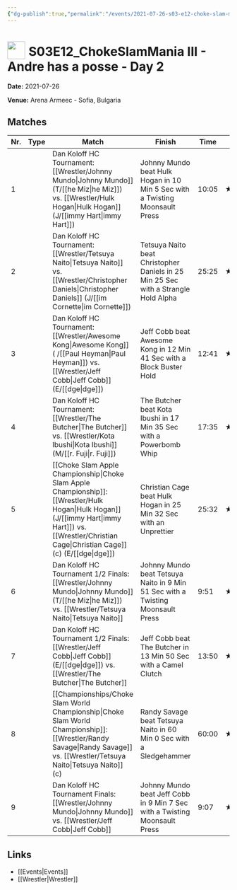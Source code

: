 ```yaml
---
{"dg-publish":true,"permalink":"/events/2021-07-26-s03-e12-choke-slam-mania-iii-andre-has-a-posse-day-2/","title":"S03E12_ChokeSlamMania III - Andre has a posse - Day 2","noteIcon":""}
---
```



# <img src="https://github.com/CptSpaulding1980/choke-slam-wrestling/releases/download/images/ChokeSlam.png" width="40" style="vertical-align:bottom; margin-right:8px;">**S03E12_ChokeSlamMania III - Andre has a posse - Day 2**

**Date:** 2021-07-26

**Venue:** Arena Armeec - Sofia, Bulgaria

## Matches

| Nr. | Type | Match | Finish | Time | Rating | Score |
|-----|------|-------|--------|------|--------|-------|
| 1 |  | Dan Koloff HC Tournament: [[Wrestler/Johnny Mundo\|Johnny Mundo]] (T/[[he Miz\|he Miz]]) vs. [[Wrestler/Hulk Hogan\|Hulk Hogan]] (J/[[immy Hart\|immy Hart]]) | Johnny Mundo beat Hulk Hogan in 10 Min 5 Sec with a Twisting Moonsault Press | 10:05 | ★★★1/2 | 77 |
| 2 |  | Dan Koloff HC Tournament: [[Wrestler/Tetsuya Naito\|Tetsuya Naito]] vs. [[Wrestler/Christopher Daniels\|Christopher Daniels]] (J/[[im Cornette\|im Cornette]]) | Tetsuya Naito beat Christopher Daniels in 25 Min 25 Sec with a Strangle Hold Alpha | 25:25 | ★★★★3/4 | 98 |
| 3 |  | Dan Koloff HC Tournament: [[Wrestler/Awesome Kong\|Awesome Kong]] ( /[[Paul Heyman\|Paul Heyman]]) vs. [[Wrestler/Jeff Cobb\|Jeff Cobb]] (E/[[dge\|dge]]) | Jeff Cobb beat Awesome Kong in 12 Min 41 Sec with a Block Buster Hold | 12:41 | ★★★1/2 | 76 |
| 4 |  | Dan Koloff HC Tournament: [[Wrestler/The Butcher\|The Butcher]] vs. [[Wrestler/Kota Ibushi\|Kota Ibushi]] (M/[[r. Fuji\|r. Fuji]]) | The Butcher beat Kota Ibushi in 17 Min 35 Sec with a Powerbomb Whip | 17:35 | ★★★★ | 87 |
| 5 |  | [[Choke Slam Apple Championship\|Choke Slam Apple Championship]]: [[Wrestler/Hulk Hogan\|Hulk Hogan]] (J/[[immy Hart\|immy Hart]]) vs. [[Wrestler/Christian Cage\|Christian Cage]] (c) (E/[[dge\|dge]]) | Christian Cage beat Hulk Hogan in 25 Min 32 Sec with an Unprettier | 25:32 | ★★★★3/4 | 98 |
| 6 |  | Dan Koloff HC Tournament 1/2 Finals: [[Wrestler/Johnny Mundo\|Johnny Mundo]] (T/[[he Miz\|he Miz]]) vs. [[Wrestler/Tetsuya Naito\|Tetsuya Naito]] | Johnny Mundo beat Tetsuya Naito in 9 Min 51 Sec with a Twisting Moonsault Press | 9:51 | ★★★1/2 | 77 |
| 7 |  | Dan Koloff HC Tournament 1/2 Finals: [[Wrestler/Jeff Cobb\|Jeff Cobb]] (E/[[dge\|dge]]) vs. [[Wrestler/The Butcher\|The Butcher]] | Jeff Cobb beat The Butcher in 13 Min 50 Sec with a Camel Clutch | 13:50 | ★★★★1/4 | 88 |
| 8 |  | [[Championships/Choke Slam World Championship\|Choke Slam World Championship]]: [[Wrestler/Randy Savage\|Randy Savage]] vs. [[Wrestler/Tetsuya Naito\|Tetsuya Naito]] (c) | Randy Savage beat Tetsuya Naito in 60 Min 0 Sec with a Sledgehammer | 60:00 | ★★★★3/4 | 98 |
| 9 |  | Dan Koloff HC Tournament Finals:[[Wrestler/Johnny Mundo\|Johnny Mundo]] vs. [[Wrestler/Jeff Cobb\|Jeff Cobb]] | Johnny Mundo beat Jeff Cobb in 9 Min 7 Sec with a Twisting Moonsault Press | 9:07 | ★★★1/2 | 76 |

## Links
- [[Events\|Events]]
- [[Wrestler\|Wrestler]]
